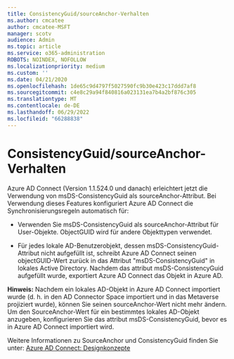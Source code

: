 ```yaml
---
title: ConsistencyGuid/sourceAnchor-Verhalten
ms.author: cmcatee
author: cmcatee-MSFT
manager: scotv
audience: Admin
ms.topic: article
ms.service: o365-administration
ROBOTS: NOINDEX, NOFOLLOW
ms.localizationpriority: medium
ms.custom: ''
ms.date: 04/21/2020
ms.openlocfilehash: 1de65c9d4797f5027590fc9b30e423c17ddd7af8
ms.sourcegitcommit: c4e8c29a94f840816a023131ea7b4a2bf876c305
ms.translationtype: MT
ms.contentlocale: de-DE
ms.lasthandoff: 06/29/2022
ms.locfileid: "66288838"
---
```

# <a name="consistencyguid--sourceanchor-behavior"></a>ConsistencyGuid/sourceAnchor-Verhalten

Azure AD Connect (Version 1.1.524.0 und danach) erleichtert jetzt die Verwendung von msDS-ConsistencyGuid als sourceAnchor-Attribut. Bei Verwendung dieses Features konfiguriert Azure AD Connect die Synchronisierungsregeln automatisch für:
  
- Verwenden Sie msDS-ConsistencyGuid als sourceAnchor-Attribut für User-Objekte. ObjectGUID wird für andere Objekttypen verwendet.
    
- Für jedes lokale AD-Benutzerobjekt, dessen msDS-ConsistencyGuid-Attribut nicht aufgefüllt ist, schreibt Azure AD Connect seinen objectGUID-Wert zurück in das Attribut "msDS-ConsistencyGuid" in lokales Active Directory. Nachdem das attribut msDS-ConsistencyGuid aufgefüllt wurde, exportiert Azure AD Connect das Objekt in Azure AD.
    
 **Hinweis:** Nachdem ein lokales AD-Objekt in Azure AD Connect importiert wurde (d. h. in den AD Connector Space importiert und in das Metaverse projiziert wurde), können Sie seinen sourceAnchor-Wert nicht mehr ändern. Um den SourceAnchor-Wert für ein bestimmtes lokales AD-Objekt anzugeben, konfigurieren Sie das attribut msDS-ConsistencyGuid, bevor es in Azure AD Connect importiert wird. 
  
Weitere Informationen zu SourceAnchor und ConsistencyGuid finden Sie unter: [Azure AD Connect: Designkonzepte](https://docs.microsoft.com/azure/active-directory/connect/active-directory-aadconnect-design-concepts)
  

